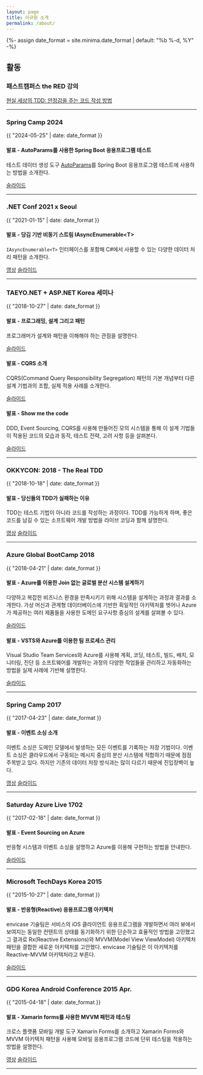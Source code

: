 ```yaml
---
layout: page
title: 이규원 소개
permalink: /about/
---
```


{%- assign date_format = site.minima.date_format | default: "%b %-d, %Y" -%}

## 활동

### 패스트캠퍼스 the RED 강의

[현실 세상의 TDD: 안정감을 주는 코드 작성 방법](https://www.fastcampus.co.kr/dev_red_ygw)

---

### Spring Camp 2024

{{ "2024-05-25" | date: date_format }}

#### 발표 - AutoParams를 사용한 Spring Boot 응용프로그램 테스트 

테스트 데이터 생성 도구 [AutoParams](https://github.com/AutoParams/AutoParams)를 Spring Boot 응용프로그램 테스트에 사용하는 방법을 소개한다.

[슬라이드](https://1drv.ms/p/s!ArHM66R5MeWxgsdKpHQOVTm39KXkug)

---

### .NET Conf 2021 x Seoul

{{ "2021-01-15" | date: date_format }}

#### 발표 - 당김 기반 비동기 스트림 IAsyncEnumerable&#x3C;T&#x3E;

`IAsyncEnumerable<T>` 인터페이스를 포함해 C#에서 사용할 수 있는 다양한 데이터 처리 패턴을 소개한다.

[영상](https://youtu.be/cs2qsnbYFUc)
[슬라이드](https://1drv.ms/p/s!ArHM66R5MeWxgp4AeCkobj9qzPIpdw)

---

### TAEYO.NET + ASP.NET Korea 세미나

{{ "2018-10-27" | date: date_format }}

#### 발표 - 프로그래밍, 설계 그리고 패턴

프로그래머가 설계와 패턴을 이해해야 하는 관점을 설명한다.

[슬라이드](https://1drv.ms/p/s!ArHM66R5MeWxgoA6e-G9FOC_nvU22g)

#### 발표 - CQRS 소개

CQRS(Command Query Responsibility Segregation) 패턴의 기본 개념부터 다른 설계 기법과의 조합, 실제 적용 사례를 소개한다.

[슬라이드](https://1drv.ms/p/s!ArHM66R5MeWxgoA8ssYHrJqfllxTcA)

#### 발표 - Show me the code

DDD, Event Sourcing, CQRS를 사용해 만들어진 모의 시스템을 통해 이 설계 기법들이 적용된 코드의 모습과 동작, 테스트 전략, 고려 사항 등을 살펴본다.

[슬라이드](https://1drv.ms/p/s!ArHM66R5MeWxgoA-Ntbq7mne1AARMQ)

---

### OKKYCON: 2018 - The Real TDD

{{ "2018-10-18" | date: date_format }}

#### 발표 - 당신들의 TDD가 실패하는 이유

TDD는 테스트 기법이 아니라 코드를 작성하는 과정이다. TDD를 가능하게 하며, 좋은 코드를 남길 수 있는 소프트웨어 개발 방법을 라이브 코딩과 함께 설명한다.

[영상](https://youtu.be/UttzAcbuk5k)
[슬라이드](https://1drv.ms/p/s!ArHM66R5MeWxgoBFOh1tmsMWBUulYQ)

---

### Azure Global BootCamp 2018

{{ "2018-04-21" | date: date_format }}

#### 발표 - Azure를 이용한 Join 없는 글로벌 분산 시스템 설계하기

다양하고 복잡한 비즈니스 환경을 만족시키기 위해 시스템을 설계하는 과정과 결과를 소개한다. 가상 머신과 관계형 데이터베이스에 기반한 획일적인 아키텍처를 벗어나 Azure가 제공하는 여러 제품들을 사용한 도메인 요구사항 중심의 설계를 살펴볼 수 있다.

[슬라이드](https://1drv.ms/p/s!ArHM66R5MeWxgosG_OoaGRa5UAqCow)

#### 발표 - VSTS와 Azure를 이용한 팀 프로세스 관리

Visual Studio Team Services와 Azure를 사용해 계획, 코딩, 테스트, 빌드, 배치, 모니터링, 진단 등 소프트웨어를 개발하는 과정의 다양한 작업들을 관리하고 자동화하는 방법을 실제 사례에 기반해 설명한다.

[슬라이드](https://1drv.ms/p/s!ArHM66R5MeWxgf0-rg_6acrsq6t_Tg)

---

### Spring Camp 2017

{{ "2017-04-23" | date: date_format }}

#### 발표 - 이벤트 소싱 소개

이벤트 소싱은 도메인 모델에서 발생하는 모든 이벤트를 기록하는 저장 기법이다. 이벤트 소싱은 클라우드에서 구동되는 메시지 중심의 분산 시스템에 적합하기 때문에 점점 주목받고 있다. 하지만 기존의 데이터 저장 방식과는 많이 다르기 때문에 진입장벽이 높다.

[영상](https://www.youtube.com/watch?v=TDhknOIYvw4)
[슬라이드](https://1drv.ms/p/s!ArHM66R5MeWxgfNNXKWqHcz8z_0ixw)

---

### Saturday Azure Live 1702

{{ "2017-02-18" | date: date_format }}

#### 발표 - Event Sourcing on Azure

반응형 시스템과 이벤트 소싱을 설명하고 Azure를 이용해 구현하는 방법을 안내한다.

[슬라이드](https://1drv.ms/p/s!ArHM66R5MeWxgfF3ce3HZEgdKQkZug)

---

### Microsoft TechDays Korea 2015

{{ "2015-10-27" | date: date_format }}

#### 발표 - 반응형(Reactive) 응용프로그램 아키텍처

envicase 기술팀은 서비스의 iOS 클라이언트 응용프로그램을 개발하면서 여러 뷰에서 보여지는 동일한 컨텐트의 상태를 동기화하기 위한 단순하고 효율적인 방법을 고민했고 그 결과로 Rx(Reactive Extensions)와 MVVM(Model View ViewModel) 아키텍처 패턴을 결합한 새로운 아키텍처를 고안했다. envicase 기술팀은 이 아키텍처를 Reactive-MVVM 아키텍처라고 부른다.

[슬라이드](https://1drv.ms/p/s!ArHM66R5MeWxgcYgcuawN20s5Q0sJg)

---

### GDG Korea Android Conference 2015 Apr.

{{ "2015-04-18" | date: date_format }}

#### 발표 - Xamarin forms를 사용한 MVVM 패턴과 테스팅

크로스 플랫폼 모바일 개발 도구 Xamarin Forms를 소개하고 Xamarin Forms와 MVVM 아키텍처 패턴을 사용해 모바일 응용프로그램 코드에 단위 테스팅을 적용하는 방법을 설명한다.

[영상](https://www.youtube.com/watch?v=eM1996ULnmg)
[슬라이드](https://www.slideshare.net/gdgkorea/xamarin-forms-mvvm-and-testing-47243984)

---

